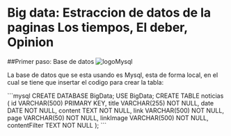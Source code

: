 # Big data: Estraccion de datos de la paginas Los tiempos, El deber, Opinion 
##Primer paso: Base de datos
![logoMysql](https://github.com/RichardAgr/Big-Data/assets/136004365/c70f40ac-3e19-4f3d-905f-139593d20f00)
<p>
La base de datos que se esta usando es Mysql, esta de forma local, en el cual se tiene que insertar el codigo para crear la tabla:
</p>
```mysql
CREATE DATABASE BigData;
USE BigData;
CREATE TABLE noticias (
    id VARCHAR(500) PRIMARY KEY,
    title VARCHAR(255) NOT NULL,
    date DATE NOT NULL,
    content TEXT NOT NULL,
    link VARCHAR(500) NOT NULL,
    page VARCHAR(50) NOT NULL,
    linkImage VARCHAR(500) NOT NULL,
    contentFilter TEXT NOT NULL
);
```
